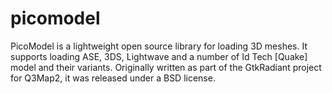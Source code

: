 picomodel
=========

PicoModel is a lightweight open source library for loading 3D meshes. It supports loading ASE, 3DS, Lightwave and a number of Id Tech [Quake] model and their variants.  Originally written as part of the GtkRadiant project for Q3Map2, it was released under a BSD license.
